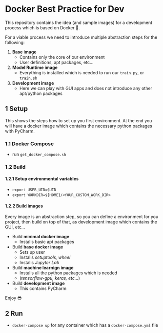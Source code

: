 # Docker Best Practice for Dev

This repository contains the idea (and sample images) for a development process which is based on Docker :whale:.

For a viable process we need to introduce multiple abstraction steps for the following:

1. **Base image**
    - Contains only the core of our environment
    - User definitions, apt packages, etc...
2. **Model Runtime image**
    - Everything is installed which is needed to run our `train.py`, or `train.sh`
3. **Development image**
    - Here we can play with GUI apps and does not introduce any other apt/python packages

## 1 Setup

This shows the steps how to set up you first environment. At the end you will have a docker image
which contains the necessary python packages with PyCharm.

### 1.1 Docker Compose

- run `get_docker_compose.sh`

### 1.2 Build

#### 1.2.1 Setup environmental variables

- `export USER_UID=$UID`
- `export WORKDIR=${HOME}/<YOUR_CUSTOM_WORK_DIR>`

#### 1.2.2 Build images

Every image is an abstraction step, so you can define a environment for
you project, then build on top of that, as development image which contains the GUI, etc...

- Build **minimal docker image**
    - Installs basic apt packages
- Build **base docker image**
    - Sets up user
    - Installs *setuptools, wheel*
    - Installs *Jupyter Lab*
- Build **machine learnign image**
    - Installs all the python packages which is needed
    - (*tensorflow-gpu, keras, etc...*)
- Build **development image**
    - This contains PyCharm

Enjoy :sunglasses:

## 2 Run

- `docker-compose up` for any container which has a `docker-compose.yml` file
